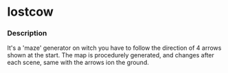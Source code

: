 # lostcow

### Description
It's a 'maze' generator on witch you have to follow the direction of 4 arrows shown at the start. 
The map is procedurely generated, and changes after each scene, same with the arrows ion the ground.
